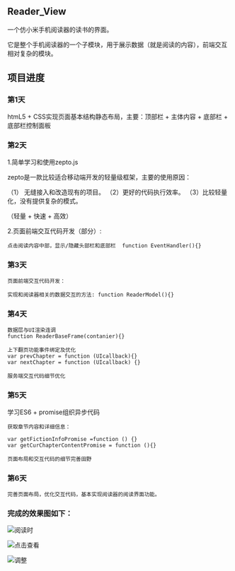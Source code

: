 ## **Reader_View**

一个仿小米手机阅读器的读书的界面。

它是整个手机阅读器的一个子模块，用于展示数据（就是阅读的内容），前端交互相对复杂的模块。

## 项目进度

### 第1天

htmL5 + CSS实现页面基本结构静态布局，主要：顶部栏 + 主体内容 + 底部栏 + 底部栏控制面板

### 第2天

1.简单学习和使用zepto.js

  zepto是一款比较适合移动端开发的轻量级框架，主要的使用原因：

（1） 无缝接入和改造现有的项目。 （2）更好的代码执行效率。   （3）比较轻量化，没有提供复杂的模式。

（轻量 + 快速 + 高效）

2.页面前端交互代码开发（部分）: 

    点击阅读内容中部，显示/隐藏头部栏和底部栏  function EventHandler(){}

### 第3天

    页面前端交互代码开发：

    实现和阅读器相关的数据交互的方法: function ReaderModel(){}
    
### 第4天
    
    数据层与UI渲染连调
    function ReaderBaseFrame(contanier){}
    
    上下翻页功能事件绑定及优化
    var prevChapter = function (UIcallback){}
    var nextChapter = function (UIcallback) {}
    
    服务端交互代码细节优化
    
### 第5天 
   
   学习ES6 + promise组织异步代码
   
    获取章节内容和详细信息：
   
    var getFictionInfoPromise =function () {}
    var getCurChapterContentPromise = function (){}
    
    页面布局和交互代码的细节完善田野
    
### 第6天

    完善页面布局，优化交互代码，基本实现阅读器的阅读界面功能。

### 完成的效果图如下：

![阅读时](http://img.blog.csdn.net/20170622140336266?watermark/2/text/aHR0cDovL2Jsb2cuY3Nkbi5uZXQvZ2FueWluZ3hpZTEyMzQ1Ng==/font/5a6L5L2T/fontsize/400/fill/I0JBQkFCMA==/dissolve/70/gravity/SouthEast)

![点击查看](http://img.blog.csdn.net/20170622135936882?watermark/2/text/aHR0cDovL2Jsb2cuY3Nkbi5uZXQvZ2FueWluZ3hpZTEyMzQ1Ng==/font/5a6L5L2T/fontsize/400/fill/I0JBQkFCMA==/dissolve/70/gravity/SouthEast)

![调整](http://img.blog.csdn.net/20170622140351896?watermark/2/text/aHR0cDovL2Jsb2cuY3Nkbi5uZXQvZ2FueWluZ3hpZTEyMzQ1Ng==/font/5a6L5L2T/fontsize/400/fill/I0JBQkFCMA==/dissolve/70/gravity/SouthEast)
    


